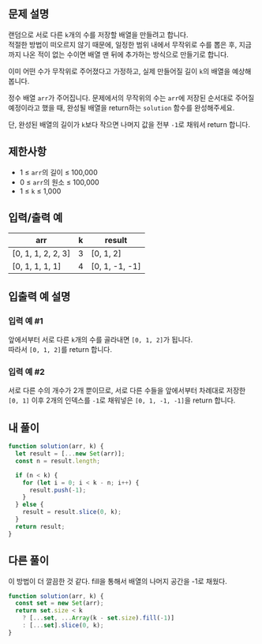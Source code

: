 ## 문제 설명

랜덤으로 서로 다른 `k`개의 수를 저장할 배열을 만들려고 합니다.  
적절한 방법이 떠오르지 않기 때문에, 일정한 범위 내에서 무작위로 수를 뽑은 후, 지금까지 나온 적이 없는 수이면 배열 맨 뒤에 추가하는 방식으로 만들기로 합니다.

이미 어떤 수가 무작위로 주어졌다고 가정하고, 실제 만들어질 길이 `k`의 배열을 예상해봅니다.

정수 배열 `arr`가 주어집니다. 문제에서의 무작위의 수는 `arr`에 저장된 순서대로 주어질 예정이라고 했을 때, 완성될 배열을 return하는 `solution` 함수를 완성해주세요.

단, 완성된 배열의 길이가 `k`보다 작으면 나머지 값을 전부 `-1`로 채워서 return 합니다.

## 제한사항

- 1 ≤ `arr`의 길이 ≤ 100,000
- 0 ≤ `arr`의 원소 ≤ 100,000
- 1 ≤ `k` ≤ 1,000

## 입력/출력 예

| arr                | k   | result         |
| ------------------ | --- | -------------- |
| [0, 1, 1, 2, 2, 3] | 3   | [0, 1, 2]      |
| [0, 1, 1, 1, 1]    | 4   | [0, 1, -1, -1] |

## 입출력 예 설명

### 입력 예 #1

앞에서부터 서로 다른 `k`개의 수를 골라내면 `[0, 1, 2]`가 됩니다.  
따라서 `[0, 1, 2]`를 return 합니다.

### 입력 예 #2

서로 다른 수의 개수가 2개 뿐이므로, 서로 다른 수들을 앞에서부터 차례대로 저장한 `[0, 1]` 이후 2개의 인덱스를 `-1`로 채워넣은 `[0, 1, -1, -1]`을 return 합니다.

## 내 풀이

```js
function solution(arr, k) {
  let result = [...new Set(arr)];
  const n = result.length;

  if (n < k) {
    for (let i = 0; i < k - n; i++) {
      result.push(-1);
    }
  } else {
    result = result.slice(0, k);
  }
  return result;
}
```

## 다른 풀이

이 방법이 더 깔끔한 것 같다. fill을 통해서 배열의 나머지 공간을 -1로 채웠다.

```js
function solution(arr, k) {
  const set = new Set(arr);
  return set.size < k
    ? [...set, ...Array(k - set.size).fill(-1)]
    : [...set].slice(0, k);
}
```
